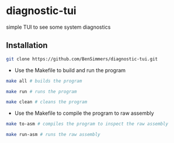 # diagnostic-tui

simple TUI to see some system diagnostics

## Installation

```bash
git clone https://github.com/BenSimmers/diagnostic-tui.git
```

- Use the Makefile to build and run the program

```bash
make all # builds the program
```

```bash
make run # runs the program
```

```bash
make clean # cleans the program
```

- Use the Makefile to compile the program to raw assembly

```bash
make to-asm # compiles the program to inspect the raw assembly
```

```bash
make run-asm # runs the raw assembly
```
